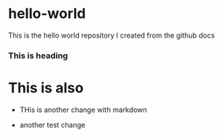 # hello-world
This is the hello world repository I created from the github docs

### This is heading

# This is also

- THis is another change with markdown

- another test change
